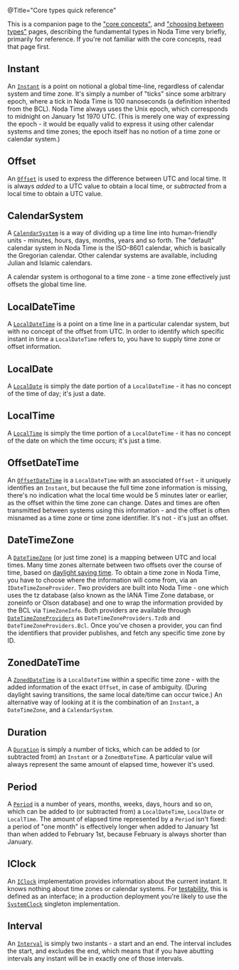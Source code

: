 @Title="Core types quick reference"

This is a companion page to the
["core concepts"](concepts), and ["choosing between types"](type-choices)
pages, describing the fundamental types in Noda Time very briefly, primarily for reference.
If you're not familiar with the core concepts, read that page first.

Instant
-------

An [`Instant`][Instant] is a point on notional a global time-line, regardless of calendar system and time zone.
It's simply a number of "ticks" since some arbitrary epoch, where a tick in Noda Time is 100 nanoseconds (a definition
inherited from the BCL). Noda Time always uses the Unix epoch, which corresponds to midnight on January 1st 1970 UTC.
(This is merely one way of expressing the epoch - it would be equally valid to express it using other calendar systems
and time zones; the epoch itself has no notion of a time zone or calendar system.)

Offset
------

An [`Offset`][Offset] is used to express the difference between UTC and local time. It is always *added* to a UTC value
to obtain a local time, or *subtracted* from a local time to obtain a UTC value.

CalendarSystem
--------------

A [`CalendarSystem`][CalendarSystem] is a way of dividing up a time line into human-friendly units - minutes, hours, days, months, years
and so forth. The "default" calendar system in Noda Time is the ISO-8601 calendar, which is basically the Gregorian calendar.
Other calendar systems are available, including Julian and Islamic calendars.

A calendar system is orthogonal to a time zone - a time zone effectively just offsets the global time line.

LocalDateTime
-------------

A [`LocalDateTime`][LocalDateTime] is a point on a time line in a particular calendar system, but with no concept of the offset from UTC.
In order to identify which specific instant in time a `LocalDateTime` refers to, you have to supply time zone or offset information.

LocalDate
---------

A [`LocalDate`][LocalDate] is simply the date portion of a `LocalDateTime` - it has no concept of the time of day; it's just a date.

LocalTime
---------

A [`LocalTime`][LocalTime] is simply the time portion of a `LocalDateTime` - it has no concept of the date on which the time occurs; it's just a time.

OffsetDateTime
--------------

An [`OffsetDateTime`][OffsetDateTime] is a `LocalDateTime` with an associated `Offset` - it uniquely identifies an `Instant`, but because the full time zone
information is missing, there's no indication what the local time would be 5 minutes later or earlier, as the offset within the time zone can change.
Dates and times are often transmitted between systems using this information - and the offset is often misnamed as a time zone or time zone identifier. It's not -
it's just an offset.

DateTimeZone
------------

A [`DateTimeZone`][DateTimeZone] (or just time zone) is a mapping between UTC
and local times. Many time zones alternate between two offsets over the course
of time, based on [daylight saving time][DST]. To obtain a time zone in Noda
Time, you have to choose where the information will come from, via an
`IDateTimeZoneProvider`. Two providers are built into Noda Time - one which
uses the tz database (also known as the IANA Time Zone database, or zoneinfo or
Olson database) and one to wrap the information provided by the BCL via
`TimeZoneInfo`. Both providers are available through
[`DateTimeZoneProviders`][DateTimeZoneProviders] as
`DateTimeZoneProviders.Tzdb` and `DateTimeZoneProviders.Bcl`. Once you've
chosen a provider, you can find the identifiers that provider publishes, and
fetch any specific time zone by ID.

ZonedDateTime
-------------

A [`ZonedDateTime`][ZonedDateTime] is a `LocalDateTime` within a specific time zone - with the added information of the exact `Offset`, in case of ambiguity. (During daylight
saving transitions, the same local date/time can occur twice.) An alternative way of looking at it is the combination of an `Instant`, a `DateTimeZone`, and a `CalendarSystem`.

Duration
--------

A [`Duration`][Duration] is simply a number of ticks, which can be added to (or subtracted from) an `Instant` or a `ZonedDateTime`. A particular value will always represent the same
amount of elapsed time, however it's used.

Period
------

A [`Period`][Period] is a number of years, months, weeks, days, hours and so on, which can be added to (or subtracted from) a `LocalDateTime`, `LocalDate` or `LocalTime`. The amount of
elapsed time represented by a `Period` isn't fixed: a period of "one month" is effectively longer when added to January 1st than when added to February 1st, because February is always shorter than
January.

IClock
------

An [`IClock`][IClock] implementation provides information about the current instant. It knows nothing about time zones or calendar systems. For [testability](testing), this is defined
as an interface; in a production deployment you're likely to use the [`SystemClock`][SystemClock] singleton implementation.

Interval
--------

An [`Interval`][Interval] is simply two instants - a start and an end. The interval includes the start, and excludes the end, which means that if you have abutting intervals any instant will be in
exactly one of those intervals.

[DST]: https://en.wikipedia.org/wiki/Daylight_saving_time
[Interval]: noda-type://NodaTime.Interval
[LocalTime]: noda-type://NodaTime.LocalTime
[LocalDate]: noda-type://NodaTime.LocalDate
[LocalDateTime]: noda-type://NodaTime.LocalDateTime
[Instant]: noda-type://NodaTime.Instant
[CalendarSystem]: noda-type://NodaTime.CalendarSystem
[DateTimeZone]: noda-type://NodaTime.DateTimeZone
[IDateTimeZoneProvider]: noda-type://NodaTime.IDateTimeZoneProvider
[DateTimeZoneProviders]: noda-type://NodaTime.DateTimeZoneProviders
[Offset]: noda-type://NodaTime.Offset
[Period]: noda-type://NodaTime.Period
[Duration]: noda-type://NodaTime.Duration
[OffsetDateTime]: noda-type://NodaTime.OffsetDateTime
[ZonedDateTime]: noda-type://NodaTime.ZonedDateTime
[IDateTimeZoneProvider]: noda-type://NodaTime.IDateTimeZoneProvider
[DateTimeZoneProviders]: noda-type://NodaTime.DateTimeZoneProviders
[IClock]: noda-type://NodaTime.IClock
[SystemClock]: noda-type://NodaTime.SystemClock

